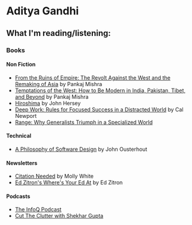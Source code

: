 # Aditya Gandhi

## What I'm reading/listening:

### Books
#### Non Fiction
* [From the Ruins of Empire: The Revolt Against the West and the Remaking of Asia](https://www.goodreads.com/book/show/13536357-from-the-ruins-of-empire) by Pankaj Mishra
* [Temptations of the West: How to Be Modern in India, Pakistan, Tibet, and Beyond](https://www.goodreads.com/en/book/show/523685) by Pankaj Mishra
* [Hiroshima](https://www.newyorker.com/magazine/1946/08/31/hiroshima) by John Hersey
* [Deep Work: Rules for Focused Success in a Distracted World](https://www.goodreads.com/en/book/show/25744928) by Cal Newport
* [Range: Why Generalists Triumph in a Specialized World](https://www.goodreads.com/en/book/show/41795733)

#### Technical
* [A Philosophy of Software Design](https://www.goodreads.com/en/book/show/39996759) by John Ousterhout

#### Newsletters
* [Citation Needed](https://www.citationneeded.news//) by Molly White
* [Ed Zitron's Where's Your Ed At](https://www.wheresyoured.at/) by Ed Zitron

#### Podcasts
* [The InfoQ Podcast](https://www.infoq.com/the-infoq-podcast/)
* [Cut The Clutter with Shekhar Gupta](https://open.spotify.com/show/6qWVpuzXNlsgSHgMAO6o5l)
